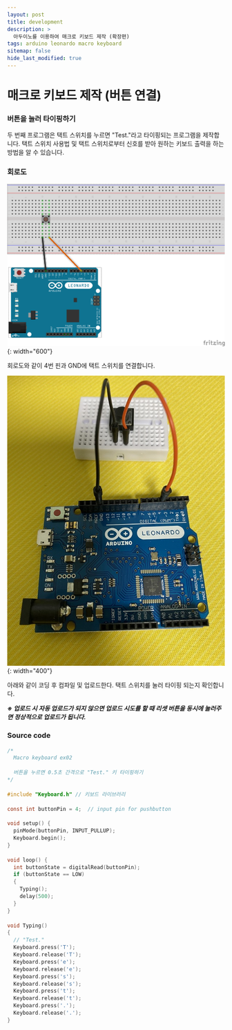 ```yaml
---
layout: post
title: development
description: >
  아두이노를 이용하여 매크로 키보드 제작 (확장편)
tags: arduino leonardo macro keyboard
sitemap: false
hide_last_modified: true
---
```


# 매크로 키보드 제작 (버튼 연결)

### 버튼을 눌러 타이핑하기

두 번째 프로그램은 택트 스위치를 누르면 "Test."라고 타이핑되는 프로그램을 제작합니다. 택트 스위치 사용법 및 택트 스위치로부터 신호를 받아 원하는 키보드 출력을 하는 방법을 알 수 있습니다.

### 회로도

![](/assets/img/2023-04-20-macro-keyboard-ex02/macrokeyboard_ex02_circuit.png){: width="600"}

회로도와 같이 4번 핀과 GND에 택트 스위치를 연결합니다.

![](/assets/img/2023-04-20-macro-keyboard-ex02/macrokeyboard_ex02.JPG){: width="400"}

아래와 같이 코딩 후 컴파일 및 업로드한다. 택트 스위치를 눌러 타이핑 되는지 확인합니다.

***※ 업로드 시 자동 업로드가 되지 않으면 업로드 시도를 할 때 리셋 버튼을 동시에 눌러주면 정상적으로 업로드가 됩니다.***

### Source code

```c
/*
  Macro keyboard ex02

  버튼을 누르면 0.5초 간격으로 "Test." 키 타이핑하기
*/

#include "Keyboard.h" // 키보드 라이브러리

const int buttonPin = 4;  // input pin for pushbutton

void setup() {
  pinMode(buttonPin, INPUT_PULLUP);
  Keyboard.begin();
}

void loop() {
  int buttonState = digitalRead(buttonPin);
  if (buttonState == LOW)
  {
    Typing();
    delay(500);
  }
}

void Typing()
{
  // "Test."
  Keyboard.press('T');
  Keyboard.release('T');
  Keyboard.press('e');
  Keyboard.release('e');
  Keyboard.press('s');
  Keyboard.release('s');
  Keyboard.press('t');
  Keyboard.release('t');
  Keyboard.press('.');
  Keyboard.release('.');
}
```
